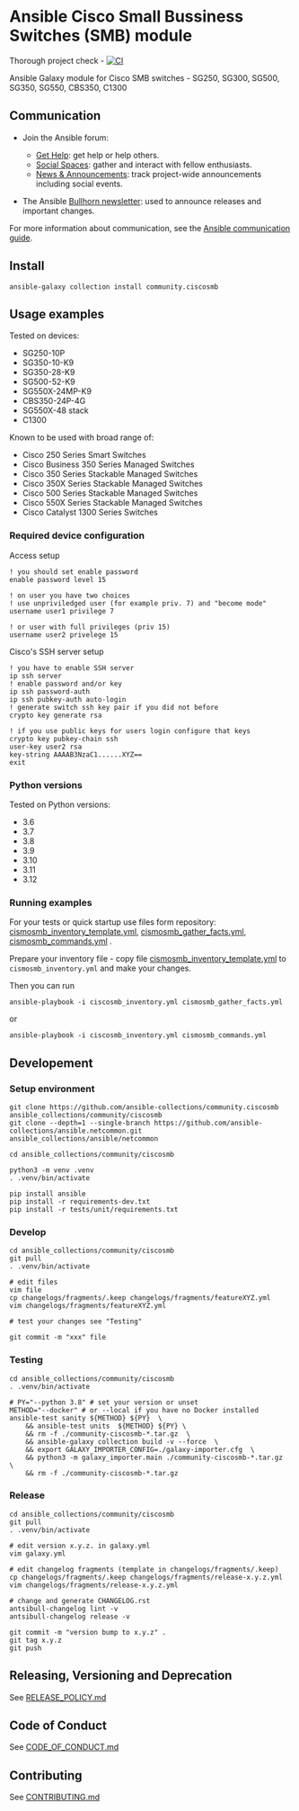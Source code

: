 # Ansible Cisco Small Bussiness Switches (SMB) module

Thorough project check -
[![CI](https://github.com/ansible-collections/community.ciscosmb/actions/workflows/CI.yml/badge.svg?branch=main)](https://github.com/ansible-collections/community.ciscosmb/actions/workflows/CI.yml)

Ansible Galaxy module for Cisco SMB switches - SG250, SG300, SG500, SG350, SG550, CBS350, C1300

## Communication

- Join the Ansible forum:

  - [Get Help](https://forum.ansible.com/c/help/6): get help or help others.
  - [Social Spaces](https://forum.ansible.com/c/chat/4): gather and interact with fellow enthusiasts.
  - [News & Announcements](https://forum.ansible.com/c/news/5): track project-wide announcements including social
    events.

- The Ansible [Bullhorn newsletter](https://docs.ansible.com/ansible/devel/community/communication.html#the-bullhorn):
  used to announce releases and important changes.

For more information about communication, see the
[Ansible communication guide](https://docs.ansible.com/ansible/devel/community/communication.html).

## Install

```
ansible-galaxy collection install community.ciscosmb
```

## Usage examples

Tested on devices:

- SG250-10P
- SG350-10-K9
- SG350-28-K9
- SG500-52-K9
- SG550X-24MP-K9
- CBS350-24P-4G
- SG550X-48 stack
- C1300

Known to be used with broad range of:

- Cisco 250 Series Smart Switches
- Cisco Business 350 Series Managed Switches
- Cisco 350 Series Stackable Managed Switches
- Cisco 350X Series Stackable Managed Switches
- Cisco 500 Series Stackable Managed Switches
- Cisco 550X Series Stackable Managed Switches
- Cisco Catalyst 1300 Series Switches

### Required device configuration

Access setup

```
! you should set enable password
enable password level 15

! on user you have two choices
! use unpriviledged user (for example priv. 7) and "become mode"
username user1 privilege 7

! or user with full privileges (priv 15)
username user2 privelege 15
```

Cisco's SSH server setup

```
! you have to enable SSH server
ip ssh server
! enable password and/or key
ip ssh password-auth
ip ssh pubkey-auth auto-login
! generate switch ssh key pair if you did not before
crypto key generate rsa

! if you use public keys for users login configure that keys
crypto key pubkey-chain ssh
user-key user2 rsa
key-string AAAAB3NzaC1......XYZ==
exit
```

### Python versions

Tested on Python versions:

- 3.6
- 3.7
- 3.8
- 3.9
- 3.10
- 3.11
- 3.12

### Running examples

For your tests or quick startup use files form repository:
[cismosmb_inventory_template.yml](./ciscosmb_inventory_template.yml),
[cismosmb_gather_facts.yml](./ciscosmb_gather_facts.yml), [cismosmb_commands.yml](./ciscosmb_commands.yml) .

Prepare your inventory file - copy file [cismosmb_inventory_template.yml](./ciscosmb_inventory_template.yml) to
`cismosmb_inventory.yml` and make your changes.

Then you can run

```
ansible-playbook -i ciscosmb_inventory.yml cismosmb_gather_facts.yml
```

or

```
ansible-playbook -i ciscosmb_inventory.yml cismosmb_commands.yml
```

## Developement

### Setup environment

```
git clone https://github.com/ansible-collections/community.ciscosmb ansible_collections/community/ciscosmb
git clone --depth=1 --single-branch https://github.com/ansible-collections/ansible.netcommon.git ansible_collections/ansible/netcommon

cd ansible_collections/community/ciscosmb

python3 -m venv .venv
. .venv/bin/activate

pip install ansible
pip install -r requirements-dev.txt
pip install -r tests/unit/requirements.txt

```

### Develop

```
cd ansible_collections/community/ciscosmb
git pull
. .venv/bin/activate

# edit files
vim file
cp changelogs/fragments/.keep changelogs/fragments/featureXYZ.yml
vim changelogs/fragments/featureXYZ.yml

# test your changes see "Testing"

git commit -m "xxx" file
```

### Testing

```
cd ansible_collections/community/ciscosmb
. .venv/bin/activate

# PY="--python 3.8" # set your version or unset
METHOD="--docker" # or --local if you have no Docker installed
ansible-test sanity ${METHOD} ${PY}  \
    && ansible-test units  ${METHOD} ${PY} \
    && rm -f ./community-ciscosmb-*.tar.gz  \
    && ansible-galaxy collection build -v --force  \
    && export GALAXY_IMPORTER_CONFIG=./galaxy-importer.cfg  \
    && python3 -m galaxy_importer.main ./community-ciscosmb-*.tar.gz  \
    && rm -f ./community-ciscosmb-*.tar.gz
```

### Release

```
cd ansible_collections/community/ciscosmb
git pull
. .venv/bin/activate

# edit version x.y.z. in galaxy.yml
vim galaxy.yml

# edit changelog fragments (template in changelogs/fragments/.keep)
cp changelogs/fragments/.keep changelogs/fragments/release-x.y.z.yml
vim changelogs/fragments/release-x.y.z.yml

# change and generate CHANGELOG.rst
antsibull-changelog lint -v
antsibull-changelog release -v

git commit -m "version bump to x.y.z" .
git tag x.y.z
git push
```

## Releasing, Versioning and Deprecation

See [RELEASE_POLICY.md](https://github.com/ansible-collections/community.ciscosmb/blob/main/RELEASE_POLICY.md)

## Code of Conduct

See [CODE_OF_CONDUCT.md](https://github.com/ansible-collections/community.ciscosmb/blob/main/CODE_OF_CONDUCT.md)

## Contributing

See [CONTRIBUTING.md](https://github.com/ansible-collections/community.ciscosmb/blob/main/CONTRIBUTING.md)
